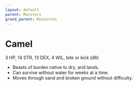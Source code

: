 ```yaml
---
layout: default
parent: Monsters
grand_parent: Resources
---
```


# Camel

3 HP, 14 STR, 13 DEX, 4 WIL, bite or kick (d6)

- Beasts of burden native to dry, arid lands.
- Can survive without water for weeks at a time.
- Moves through sand and broken ground without difficulty.
